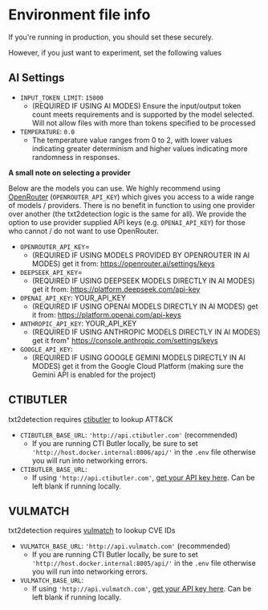 # Environment file info

If you're running in production, you should set these securely.

However, if you just want to experiment, set the following values

## AI Settings

* `INPUT_TOKEN_LIMIT`: `15000`
	* (REQUIRED IF USING AI MODES) Ensure the input/output token count meets requirements and is supported by the model selected. Will not allow files with more than tokens specified to be processed
* `TEMPERATURE`: `0.0` 
	* The temperature value ranges from 0 to 2, with lower values indicating greater determinism and higher values indicating more randomness in responses.

**A small note on selecting a provider**

Below are the models you can use. We highly recommend using [OpenRouter](https://openrouter.ai/) (`OPENROUTER_API_KEY`) which gives you access to a wide range of models / providers. There is no benefit in function to using one provider over another (the txt2detection logic is the same for all). We provide the option to use provider supplied API keys (e.g. `OPENAI_API_KEY`) for those who cannot / do not want to use OpenRouter.

* `OPENROUTER_API_KEY`=
	* (REQUIRED IF USING MODELS PROVIDED BY OPENROUTER IN AI MODES) get it from: https://openrouter.ai/settings/keys
* `DEEPSEEK_API_KEY`=
	* (REQUIRED IF USING DEEPSEEK MODELS DIRECTLY IN AI MODES) get it from: https://platform.deepseek.com/api-key
* `OPENAI_API_KEY`: YOUR_API_KEY
	* (REQUIRED IF USING OPENAI MODELS DIRECTLY IN AI MODES) get it from: https://platform.openai.com/api-keys
* `ANTHROPIC_API_KEY`: YOUR_API_KEY
	* (REQUIRED IF USING ANTHROPIC MODELS DIRECTLY IN AI MODES) get it from" https://console.anthropic.com/settings/keys
* `GOOGLE_API_KEY`:
	* (REQUIRED IF USING GOOGLE GEMINI MODELS DIRECTLY IN AI MODES) get it from the Google Cloud Platform (making sure the Gemini API is enabled for the project)

## CTIBUTLER

txt2detection requires [ctibutler](https://github.com/muchdogesec/ctibutler) to lookup ATT&CK

* `CTIBUTLER_BASE_URL`: `'http://api.ctibutler.com'` (recommended)
	* If you are running CTI Butler locally, be sure to set `'http://host.docker.internal:8006/api/'` in the `.env` file otherwise you will run into networking errors.
* `CTIBUTLER_BASE_URL`:
	* If using `'http://api.ctibutler.com'`, [get your API key here](http://app.ctibutler.com). Can be left blank if running locally.


## VULMATCH

txt2detection requires [vulmatch](https://github.com/muchdogesec/vulmatch) to lookup CVE IDs

* `VULMATCH_BASE_URL`: `'http://api.vulmatch.com'` (recommended)
	* If you are running CTI Butler locally, be sure to set `'http://host.docker.internal:8005/api/'` in the `.env` file otherwise you will run into networking errors.
* `VULMATCH_BASE_URL`:
	* If using `'http://api.vulmatch.com'`, [get your API key here](http://app.vulmatch.com). Can be left blank if running locally.